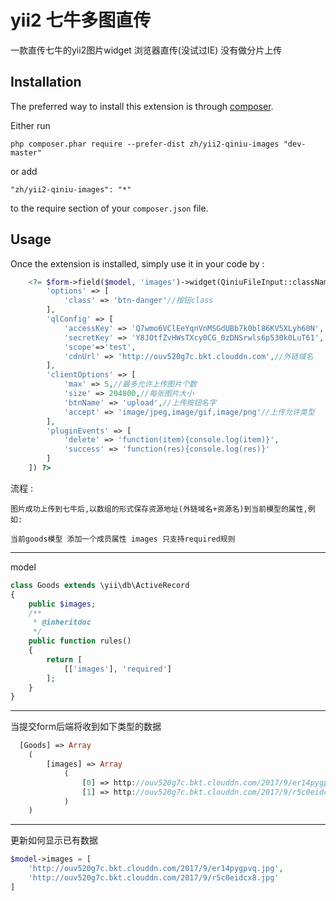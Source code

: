 yii2 七牛多图直传
===========
一款直传七牛的yii2图片widget 浏览器直传(没试过IE) 没有做分片上传  

Installation
------------

The preferred way to install this extension is through [composer](http://getcomposer.org/download/).

Either run

```
php composer.phar require --prefer-dist zh/yii2-qiniu-images "dev-master"
```

or add

```
"zh/yii2-qiniu-images": "*"
```

to the require section of your `composer.json` file.


Usage
-----

Once the extension is installed, simply use it in your code by  :

```php
    <?= $form->field($model, 'images')->widget(QiniuFileInput::className(),[
        'options' => [
            'class' => 'btn-danger'//按钮class
        ],
        'qlConfig' => [
            'accessKey' => 'Q7wmo6VClEeYqnVnMSGdUBb7k0bl86KV5XLyh60N',
            'secretKey' => 'Y8JOtfZvHWsTXcy0CG_0zDNSrwls6p530k0LuT61',
            'scope'=>'test',
            'cdnUrl' => 'http://ouv520g7c.bkt.clouddn.com',//外链域名
        ],
        'clientOptions' => [
            'max' => 5,//最多允许上传图片个数
            'size' => 204800,//每张图片大小
            'btnName' => 'upload',//上传按钮名字
            'accept' => 'image/jpeg,image/gif,image/png'//上传允许类型
        ],
        'pluginEvents' => [
            'delete' => 'function(item){console.log(item)}',
            'success' => 'function(res){console.log(res)}'
        ]
    ]) ?>

```


流程  :

	图片成功上传到七牛后,以数组的形式保存资源地址(外链域名+资源名)到当前模型的属性,例如:
	
	当前goods模型 添加一个成员属性 images 只支持required规则

-----
model

```php
class Goods extends \yii\db\ActiveRecord
{
    public $images;
    /**
     * @inheritdoc
     */
    public function rules()
    {
        return [
            [['images'], 'required']
        ];
    }
}
```
-----

当提交form后端将收到如下类型的数据
```php
  [Goods] => Array
    (
        [images] => Array
            (
                [0] => http://ouv520g7c.bkt.clouddn.com/2017/9/er14pygpvq.jpg
                [1] => http://ouv520g7c.bkt.clouddn.com/2017/9/r5c0eidcx8.jpg
            )
    )
```
-----

更新如何显示已有数据

```php
$model->images = [
	'http://ouv520g7c.bkt.clouddn.com/2017/9/er14pygpvq.jpg',
	'http://ouv520g7c.bkt.clouddn.com/2017/9/r5c0eidcx8.jpg'
]
```
	
	
	
	